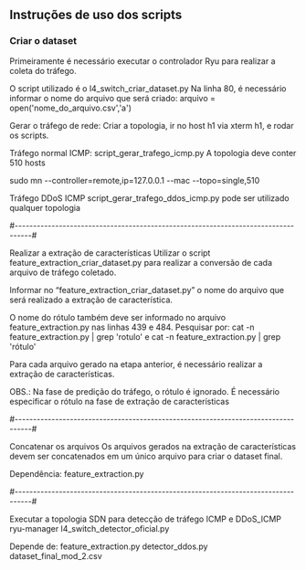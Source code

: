 ## Instruções de uso dos scripts ##

### Criar o dataset

Primeiramente é necessário executar o controlador Ryu para realizar a coleta do tráfego.

O script utilizado é o l4_switch_criar_dataset.py
Na linha 80, é necessário informar o nome do arquivo que será criado:
arquivo = open('nome_do_arquivo.csv','a')

Gerar o tráfego de rede:
Criar a topologia, ir no host h1 via xterm h1, e rodar os scripts.

Tráfego normal ICMP:
script_gerar_trafego_icmp.py
A topologia deve conter 510 hosts

sudo mn --controller=remote,ip=127.0.0.1 --mac --topo=single,510

Tráfego DDoS ICMP
script_gerar_trafego_ddos_icmp.py
pode ser utilizado qualquer topologia

#----------------------------------------------------------------------------------#

Realizar a extração de características
Utilizar o script feature_extraction_criar_dataset.py para realizar a conversão de cada arquivo de tráfego coletado.

Informar no  “feature_extraction_criar_dataset.py” o nome do arquivo que será realizado a extração de característica.

O nome do rótulo também deve ser informado no arquivo feature_extraction.py nas linhas 439 e 484. 
Pesquisar por: cat -n feature_extraction.py | grep 'rotulo' e cat -n feature_extraction.py | grep 'rótulo'

Para cada arquivo gerado na etapa anterior, é necessário realizar a extração de características.

OBS.: Na fase de predição do tráfego, o rótulo é ignorado. 
É necessário especificar o rótulo na fase de extração de características

#----------------------------------------------------------------------------------#

Concatenar os arquivos 
Os arquivos gerados na extração de características devem ser concatenados em um único arquivo para criar o dataset final.

Dependência:
feature_extraction.py

#----------------------------------------------------------------------------------#

Executar a topologia SDN para detecção de tráfego ICMP e DDoS_ICMP
ryu-manager l4_switch_detector_oficial.py

Depende de:
feature_extraction.py
detector_ddos.py
dataset_final_mod_2.csv
